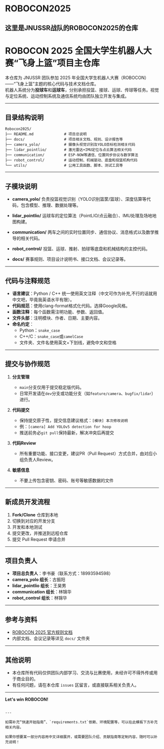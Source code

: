 # ROBOCON2025
这里是JNUSSR战队的ROBOCON2025的仓库
---

# ROBOCON 2025 全国大学生机器人大赛“飞身上篮”项目主仓库

本仓库为 JNUSSR 团队参加 2025 年全国大学生机器人大赛（ROBOCON）——“飞身上篮”主题的核心代码与技术文档仓库。  
机器人系统分为**投球车**和**运球车**，分别承担投篮、接球、运球、传球等任务。视觉与定位系统、运动控制系统及通信系统均由团队独立开发与集成。

---

## 目录结构说明

```plaintext
Robocon2025/
├── README.md              # 项目总说明
├── docs/                  # 项目相关文档、规则、设计报告等
├── camera_yolo/           # 摄像头视觉识别及YOLO目标检测相关代码
├── lidar_pointlio/        # 激光雷达+IMU定位与点云算法相关代码
├── communication/         # ESP-NOW等通信、位置同步协议与数学算法
├── robot_control/         # 运动控制、机械驱动、底盘和投篮机构代码
└── utils/                 # 公用工具函数、脚本、测试工具等
```

---

## 子模块说明

* **camera\_yolo/**
  负责投篮视觉识别（YOLO识别篮筐/篮球）、深度估算等代码，包含模型、推理、数据处理等。

* **lidar\_pointlio/**
  运球车的定位算法（PointLIO/点云融合）、IMU处理及场地地图构建。

* **communication/**
  两车之间的实时位置同步、通信协议、消息格式以及数学推导的相关代码。

* **robot\_control/**
  投篮、运球、推射、拍球等底盘和机械结构的主控代码。

* **docs/**
  赛事规则、项目设计说明书、接口文档、会议记录等。

---

## 代码与注释规范

* **语言建议**：Python / C++ 统一使用英文注释（中文可作为补充,不行的话就用中文吧，毕竟我英语水平有限）。
* **代码规范**：使用clang-format格式化代码。选择Google风格。
* **函数注释**：每个函数需注明功能、参数、返回值。
* **文件头部**：注明模块、作者、日期、主要内容。
* **命名约定**：
  * Python：`snake_case`
  * C++/C：`snake_case`或`camelCase`
  * 文件夹、文件名使用英文+下划线，避免中文和空格

---

## 提交与协作规范

1. **分支管理**

   * `main`分支仅用于提交稳定版代码。
   * 日常开发请在`dev`分支或功能分支（如`feature/camera`、`bugfix/lidar`）进行。

2. **代码提交**

   * 保持提交原子性，提交信息建议格式：`[模块] 本次修改说明`
   * 例：`[camera] Add YOLOv5 detection for hoop`
   * 推送前务必`git pull`保持最新，解决冲突后再提交

3. **代码Review**

   * 所有重要功能、接口变更，建议PR（Pull Request）方式合并，由对应小组负责人Review。

4. **敏感信息**

   * 不要上传包含密钥、密码、账号等敏感数据的文件

---

## 新成员开发流程

1. **Fork/Clone** 仓库到本地
2. 切换到对应的开发分支
3. 开发和本地测试
4. 提交更改，并推送到远程仓库
5. 提交 Pull Request 申请合并

---

## 项目负责人

* **项目总负责人**：李书豪（联系方式：18993594598）
* **camera\_yolo 组长**：古振阳
* **lidar\_pointlio 组长**：王昊男
* **communication 组长**：林锦华
* **robot\_control 组长**：林锦华

---

## 参考与资料

* [ROBOCON 2025 官方规则文档](https://www.cnrobocon.net/)
* 内部文档、会议记录等详见 `docs/` 文件夹

---

## 其他说明

* 本仓库所有代码仅供团队内部学习、交流与比赛使用，未经许可不得外传或用于商业目的。
* 有任何问题，请在本仓库 `issues` 区留言，或直接联系相关负责人。

---

**Let's win ROBOCON!**

```

---

如需补充“快速开始指南”、`requirements.txt`依赖、环境配置等，可以在此模板下方补充相关内容。

如果你想要某一部分内容用中文详细展开，或需要团队介绍、贡献指南等定制内容，随时可以补充说明！
```
